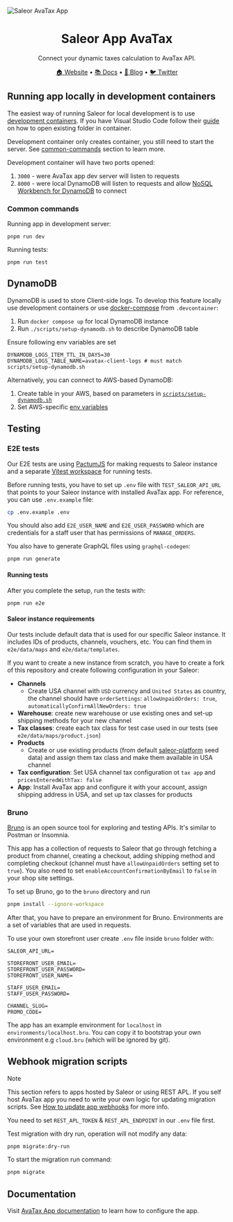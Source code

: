 ![Saleor AvaTax App](https://user-images.githubusercontent.com/249912/71523206-4e45f800-28c8-11ea-84ba-345a9bfc998a.png)

<div align="center">
  <h1>Saleor App AvaTax</h1>
</div>

<div align="center">
  <p>Connect your dynamic taxes calculation to AvaTax API.</p>
</div>

<div align="center">
  <a href="https://saleor.io/">🏠 Website</a>
  <span> • </span>
  <a href="https://docs.saleor.io/docs/3.x/">📚 Docs</a>
  <span> • </span>
  <a href="https://saleor.io/blog/">📰 Blog</a>
  <span> • </span>
  <a href="https://twitter.com/getsaleor">🐦 Twitter</a>
</div>

## Running app locally in development containers

The easiest way of running Saleor for local development is to use [development containers](https://containers.dev/).
If you have Visual Studio Code follow their [guide](https://code.visualstudio.com/docs/devcontainers/containers#_quick-start-open-an-existing-folder-in-a-container) on how to open existing folder in container.

Development container only creates container, you still need to start the server. See [common-commands](#common-commands) section to learn more.

Development container will have two ports opened:

1. `3000` - were AvaTax app dev server will listen to requests
2. `8000` - were local DynamoDB will listen to requests and allow [NoSQL Workbench for DynamoDB](https://docs.aws.amazon.com/amazondynamodb/latest/developerguide/workbench.html) to connect

### Common commands

Running app in development server:

```shell
pnpm run dev
```

Running tests:

```shell
pnpm run test
```

## DynamoDB

DynamoDB is used to store Client-side logs. To develop this feature locally use development containers or use [docker-compose](../../.devcontainer/avatax/docker-compose.yml) from `.devcontainer`:

1. Run `docker compose up` for local DynamoDB instance
2. Run `./scripts/setup-dynamodb.sh` to describe DynamoDB table

Ensure following env variables are set

```dotenv
DYNAMODB_LOGS_ITEM_TTL_IN_DAYS=30
DYNAMODB_LOGS_TABLE_NAME=avatax-client-logs # must match scripts/setup-dynamodb.sh
```

Alternatively, you can connect to AWS-based DynamoDB:

1. Create table in your AWS, based on parameters in [`scripts/setup-dynamodb.sh`](./scripts/setup-dynamodb.sh)
2. Set AWS-specific [env variables](https://docs.aws.amazon.com/sdk-for-javascript/v2/developer-guide/loading-node-credentials-environment.html)

## Testing

### E2E tests

Our E2E tests are using [PactumJS](https://pactumjs.github.io/) for making requests to Saleor instance and a separate [Vitest workspace](https://vitest.dev/guide/workspace.html) for running tests.

Before running tests, you have to set up `.env` file with `TEST_SALEOR_API_URL` that points to your Saleor instance with installed AvaTax app. For reference, you can use `.env.example` file:

```bash
cp .env.example .env
```

You should also add `E2E_USER_NAME` and `E2E_USER_PASSWORD` which are credentials for a staff user that has permissions of `MANAGE_ORDERS`.

You also have to generate GraphQL files using `graphql-codegen`:

```bash
pnpm run generate
```

#### Running tests

After you complete the setup, run the tests with:

```bash
pnpm run e2e
```

#### Saleor instance requirements

Our tests include default data that is used for our specific Saleor instance. It includes IDs of products, channels, vouchers, etc. You can find them in `e2e/data/maps` and `e2e/data/templates`.

If you want to create a new instance from scratch, you have to create a fork of this repository and create following configuration in your Saleor:

- **Channels**
  - Create USA channel with `USD` currency and `United States` as country, the channel should have `orderSettings`: `allowUnpaidOrders: true`, `automaticallyConfirmAllNewOrders: true`
- **Warehouse**: create new warehouse or use existing ones and set-up shipping methods for your new channel
- **Tax classes**: create each tax class for test case used in our tests (see `e2e/data/maps/product.json`)
- **Products**
  - Create or use existing products (from default [saleor-platform](https://github.com/saleor/saleor-platform) seed data) and assign them tax class and make them available in USA channel
- **Tax configuration**: Set USA channel tax configuration ot `tax app` and `pricesEnteredWithTax: false`
- **App**: Install AvaTax app and configure it with your account, assign shipping address in USA, and set up tax classes for products

### Bruno

[Bruno](https://docs.usebruno.com/) is an open source tool for exploring and testing APIs. It's similar to Postman or Insomnia.

This app has a collection of requests to Saleor that go through fetching a product from channel, creating a checkout, adding shipping method and completing checkout (channel must have `allowUnpaidOrders` setting set to `true`). You also need to set `enableAccountConfirmationByEmail` to `false` in your shop site settings.

To set up Bruno, go to the `bruno` directory and run

```bash
pnpm install --ignore-workspace
```

After that, you have to prepare an environment for Bruno. Environments are a set of variables that are used in requests.

To use your own storefront user create `.env` file inside `bruno` folder with:

```
SALEOR_API_URL=

STOREFRONT_USER_EMAIL=
STOREFRONT_USER_PASSWORD=
STOREFRONT_USER_NAME=

STAFF_USER_EMAIL=
STAFF_USER_PASSWORD=

CHANNEL_SLUG=
PROMO_CODE=
```

The app has an example environment for `localhost` in `environments/localhost.bru`. You can copy it to bootstrap your own environment e.g `cloud.bru` (which will be ignored by git).

## Webhook migration scripts

> [!NOTE]
> This section refers to apps hosted by Saleor or using REST APL. If you self host AvaTax app you need to write your own logic for updating migration scripts.
> See [How to update app webhooks](https://docs.saleor.io/docs/3.x/developer/extending/apps/updating-app-webhooks) for more info.

You need to set `REST_APL_TOKEN` & `REST_APL_ENDPOINT` in our `.env` file first.

Test migration with dry run, operation will not modify any data:

```bash
pnpm migrate:dry-run
```

To start the migration run command:

```bash
pnpm migrate
```

## Documentation

Visit [AvaTax App documentation](https://docs.saleor.io/docs/3.x/developer/app-store/apps/avatax/overview) to learn how to configure the app.

